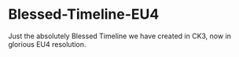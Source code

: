 # Blessed-Timeline-EU4
Just the absolutely Blessed Timeline we have created in CK3, now in glorious EU4 resolution.

